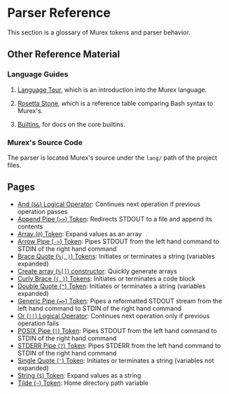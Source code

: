 # Parser Reference

This section is a glossary of Murex tokens and parser behavior.

## Other Reference Material

### Language Guides

1. [Language Tour](GUIDE.quick-start.md), which is an introduction into
   the Murex language.

2. [Rosetta Stone](user-guide/rosetta-stone.md), which is a reference
   table comparing Bash syntax to Murex's.

3. [Builtins](./GUIDE.builtin-functions.md), for docs on the core builtins.

### Murex's Source Code

The parser is located Murex's source under the `lang/` path of the project
files.

## Pages

* [And (`&&`) Logical Operator](parser/logical-and.md):
  Continues next operation if previous operation passes
* [Append Pipe (`>>`) Token](parser/pipe-append.md):
  Redirects STDOUT to a file and append its contents
* [Array (`@`) Token](parser/array.md):
  Expand values as an array
* [Arrow Pipe (`->`) Token](parser/pipe-arrow.md):
  Pipes STDOUT from the left hand command to STDIN of the right hand command
* [Brace Quote (`%(`, `)`) Tokens](parser/brace-quote.md):
  Initiates or terminates a string (variables expanded)
* [Create array (`%[]`) constructor](parser/create-array.md):
  Quickly generate arrays
* [Curly Brace (`{`, `}`) Tokens](parser/curly-brace.md):
  Initiates or terminates a code block
* [Double Quote (`"`) Token](parser/double-quote.md):
  Initiates or terminates a string (variables expanded)
* [Generic Pipe (`=>`) Token](parser/pipe-generic.md):
  Pipes a reformatted STDOUT stream from the left hand command to STDIN of the right hand command
* [Or (`||`) Logical Operator](parser/logical-or.md):
  Continues next operation only if previous operation fails
* [POSIX Pipe (`|`) Token](parser/pipe-posix.md):
  Pipes STDOUT from the left hand command to STDIN of the right hand command
* [STDERR Pipe (`?`) Token](parser/pipe-err.md):
  Pipes STDERR from the left hand command to STDIN of the right hand command
* [Single Quote (`'`) Token](parser/single-quote.md):
  Initiates or terminates a string (variables not expanded)
* [String (`$`) Token](parser/string.md):
  Expand values as a string
* [Tilde (`~`) Token](parser/tilde.md):
  Home directory path variable